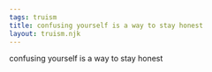```yaml
---
tags: truism
title: confusing yourself is a way to stay honest
layout: truism.njk
---
```


confusing yourself is a way to stay honest